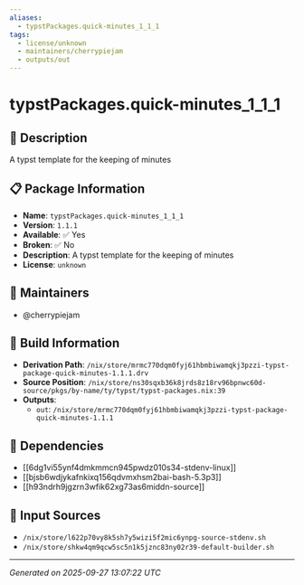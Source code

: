 ```yaml
---
aliases:
  - typstPackages.quick-minutes_1_1_1
tags:
  - license/unknown
  - maintainers/cherrypiejam
  - outputs/out
---
```


# typstPackages.quick-minutes_1_1_1

## 📝 Description

A typst template for the keeping of minutes

## 📋 Package Information

- **Name**: `typstPackages.quick-minutes_1_1_1`
- **Version**: `1.1.1`
- **Available**: ✅ Yes
- **Broken**: ✅ No
- **Description**: A typst template for the keeping of minutes
- **License**: `unknown`
## 👥 Maintainers

- @cherrypiejam


## 🔧 Build Information

- **Derivation Path**: `/nix/store/mrmc770dqm0fyj61hbmbiwamqkj3pzzi-typst-package-quick-minutes-1.1.1.drv`
- **Source Position**: `/nix/store/ns30sqxb36k8jrds8z18rv96bpnwc60d-source/pkgs/by-name/ty/typst/typst-packages.nix:39`
- **Outputs**:
  - `out`:  `/nix/store/mrmc770dqm0fyj61hbmbiwamqkj3pzzi-typst-package-quick-minutes-1.1.1`

## 🔗 Dependencies

- [[6dg1vi55ynf4dmkmmcn945pwdz010s34-stdenv-linux]]
- [[bjsb6wdjykafnkixq156qdvmxhsm2bai-bash-5.3p3]]
- [[h93ndrh9jgzrn3wfik62xg73as6middn-source]]

## 📁 Input Sources

- `/nix/store/l622p70vy8k5sh7y5wizi5f2mic6ynpg-source-stdenv.sh`
- `/nix/store/shkw4qm9qcw5sc5n1k5jznc83ny02r39-default-builder.sh`

---
*Generated on 2025-09-27 13:07:22 UTC*
